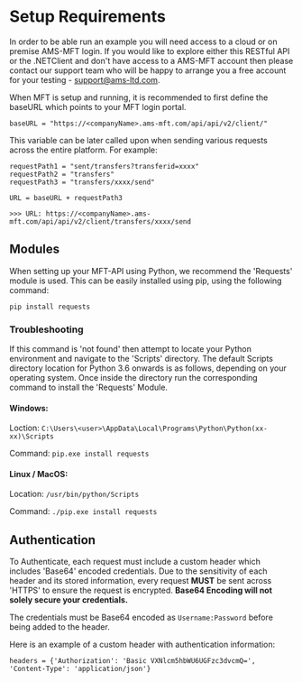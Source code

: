 # Setup Requirements
In order to be able run an example you will need access to a cloud or on premise AMS-MFT login. If you would like to explore either this RESTful API or the .NETClient and don't have access to a AMS-MFT account then please contact our support team who will be happy to arrange you a free account for your testing - support@ams-ltd.com.

When MFT is setup and running, it is recommended to first define the baseURL which points to your MFT login portal.

`baseURL = "https://<companyName>.ams-mft.com/api/api/v2/client/"`

This variable can be later called upon when sending various requests across the entire platform. For example:
```
requestPath1 = "sent/transfers?transferid=xxxx"
requestPath2 = "transfers"
requestPath3 = "transfers/xxxx/send"

URL = baseURL + requestPath3
```

```
>>> URL: https://<companyName>.ams-mft.com/api/api/v2/client/transfers/xxxx/send
```
## Modules
When setting up your MFT-API using Python, we recommend the 'Requests' module is used.
This can be easily installed using pip, using the following command:

`pip install requests`
### Troubleshooting
If this command is 'not found' then attempt to locate your Python environment and navigate to the 'Scripts' directory. The default Scripts directory location for Python 3.6 onwards is as follows, depending on your operating system. Once inside the directory run the corresponding command to install the 'Requests' Module.
#### Windows:
Loction: `C:\Users\<user>\AppData\Local\Programs\Python\Python(xx-xx)\Scripts`

Command: `pip.exe install requests`
#### Linux / MacOS:
Location: `/usr/bin/python/Scripts`

Command: `./pip.exe install requests`

## Authentication
To Authenticate, each request must include a custom header which includes 'Base64' encoded credentials. Due to the sensitivity of each header and its stored information, every request **MUST** be sent across 'HTTPS' to ensure the request is encrypted. **Base64 Encoding will not solely secure your credentials.**

The credentials must be Base64 encoded as `Username:Password` before being added to the header.

Here is an example of a custom header with authentication information:

`headers = {'Authorization': 'Basic VXNlcm5hbWU6UGFzc3dvcmQ=', 'Content-Type': 'application/json'}`

